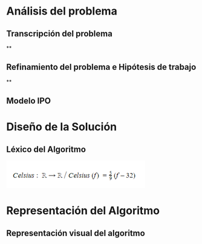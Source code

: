 # Análisis del problema

## Transcripción del problema

**

## Refinamiento del problema e Hipótesis de trabajo

**

## Modelo IPO

# Diseño de la Solución

## Léxico del Algoritmo

![Lexico del Algoritmo](https://raw.githubusercontent.com/josefranwagner/AED/master/03-Celsius/funcionCelsius.png)

# Representación del Algoritmo

## Representación visual del algoritmo

